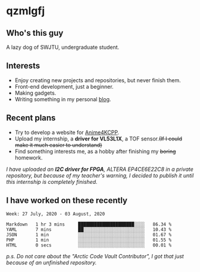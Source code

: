 # qzmlgfj

## Who's this guy

A lazy dog of SWJTU, undergraduate student.

## Interests

* Enjoy creating new projects and repositories, but never finish them.
* Front-end development, just a beginner.
* Making gadgets.
* Writing something in my personal [blog](https://qzmlgfj.ml/blog).

## Recent plans

* Try to develop a website for [Anime4KCPP](https://github.com/TianZerL/Anime4KCPP).
* Upload my internship, a **driver for VL53L1X**, a TOF sensor.~~(If I could make it much easier to understand)~~
* Find something interests me, as a hobby after finishing my ~~boring~~ homework.

*I have uploaded an **I2C driver for FPGA**, ALTERA EP4CE6E22C8 in a private repository, but because of my teacher's warning, I decided to publish it until this internship is completely finished.*

## I have worked on these recently

<!--START_SECTION:waka-->
```text
Week: 27 July, 2020 - 03 August, 2020

Markdown   1 hr 3 mins     █████████████████████░░░░   86.34 % 
YAML       7 mins          ██░░░░░░░░░░░░░░░░░░░░░░░   10.43 % 
JSON       1 min           ░░░░░░░░░░░░░░░░░░░░░░░░░   01.67 % 
PHP        1 min           ░░░░░░░░░░░░░░░░░░░░░░░░░   01.55 % 
HTML       0 secs          ░░░░░░░░░░░░░░░░░░░░░░░░░   00.01 %
```
<!--END_SECTION:waka-->

*p.s.  Do not care about the "Arctic Code Vault Contributor", I got that just because of an unfinished repository.*

<!--
**qzmlgfj/qzmlgfj** is a ✨ _special_ ✨ repository because its `README.md` (this file) appears on your GitHub profile.

Here are some ideas to get you started:

- 🔭 I’m currently working on ...
- 🌱 I’m currently learning ...
- 👯 I’m looking to collaborate on ...
- 🤔 I’m looking for help with ...
- 💬 Ask me about ...
- 📫 How to reach me: ...
- 😄 Pronouns: ...
- ⚡ Fun fact: ...
-->
